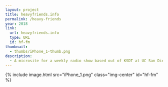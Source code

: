 ```yaml
---
layout: project
title: heavyfriends.info
permalink: /heavy-friends
year: 2018
link:
  url: heavyfriends.info
  type: URL
  id: hf-fm
thumbnail:
  - thumbs/iPhone_1-thumb.png
description:
  - A microsite for a weekly radio show based out of KSDT at UC San Diego. Developed using three.js.
---
```

<div class="img-container">
  {% include image.html src="iPhone_1.png" class="img-center" id="hf-fm" %}
</div>